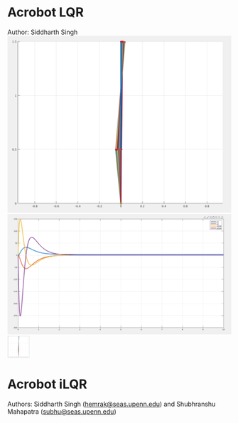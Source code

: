 # Acrobot LQR
Author: Siddharth Singh
![Pendulum Starting near goal](images/pendunearpi.png)
![Evolution of states with time](images/statepen00.png)
<img src="images/pendunearpi.png" width="50" height="50">
# Acrobot iLQR
Authors: Siddharth Singh (hemrak@seas.upenn.edu) and Shubhranshu Mahapatra (subhu@seas.upenn.edu) 

